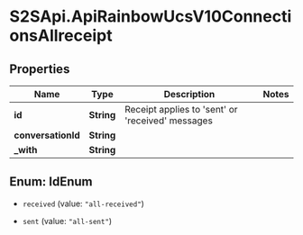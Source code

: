 # S2SApi.ApiRainbowUcsV10ConnectionsAllreceipt

## Properties

Name | Type | Description | Notes
------------ | ------------- | ------------- | -------------
**id** | **String** | Receipt applies to &#39;sent&#39; or &#39;received&#39; messages | 
**conversationId** | **String** |  | 
**_with** | **String** |  | 



## Enum: IdEnum


* `received` (value: `"all-received"`)

* `sent` (value: `"all-sent"`)




